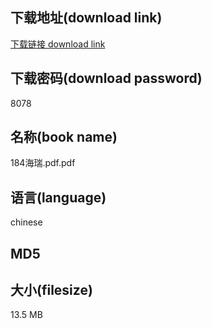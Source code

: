 ## 下载地址(download link)
[下载链接 download link](https://voluble-croquembouche-d321dc.netlify.app/?s=184%E6%B5%B7%E7%91%9E.pdf)

## 下载密码(download password)
8078

## 名称(book name)
184海瑞.pdf.pdf

## 语言(language)
chinese

## MD5


## 大小(filesize)
13.5 MB
